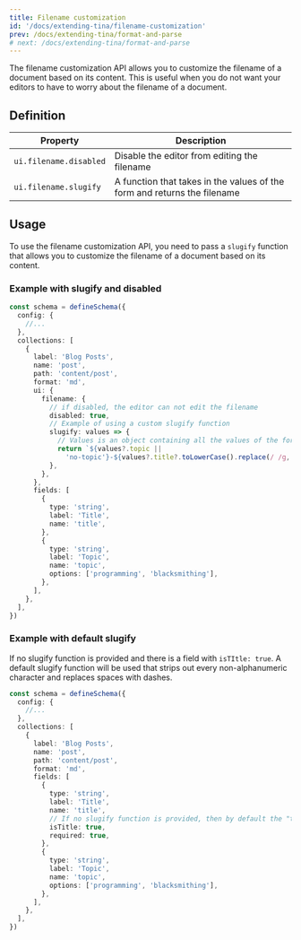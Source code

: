 ```yaml
---
title: Filename customization
id: '/docs/extending-tina/filename-customization'
prev: /docs/extending-tina/format-and-parse
# next: /docs/extending-tina/format-and-parse
---
```


The filename customization API allows you to customize the filename of a document based on its content. This is useful when you do not want your editors to have to worry about the filename of a document.

## Definition

| Property               | Description                                                              |
| ---------------------- | ------------------------------------------------------------------------ |
| `ui.filename.disabled` | Disable the editor from editing the filename                             |
| `ui.filename.slugify`  | A function that takes in the values of the form and returns the filename |

## Usage

To use the filename customization API, you need to pass a `slugify` function that allows you to customize the filename of a document based on its content.

### Example with slugify and disabled

```ts
const schema = defineSchema({
  config: {
    //...
  },
  collections: [
    {
      label: 'Blog Posts',
      name: 'post',
      path: 'content/post',
      format: 'md',
      ui: {
        filename: {
          // if disabled, the editor can not edit the filename
          disabled: true,
          // Example of using a custom slugify function
          slugify: values => {
            // Values is an object containing all the values of the form. In this case it is {title?: string, topic?: string}
            return `${values?.topic ||
              'no-topic'}-${values?.title?.toLowerCase().replace(/ /g, '-')}`
          },
        },
      },
      fields: [
        {
          type: 'string',
          label: 'Title',
          name: 'title',
        },
        {
          type: 'string',
          label: 'Topic',
          name: 'topic',
          options: ['programming', 'blacksmithing'],
        },
      ],
    },
  ],
})
```

### Example with default slugify

If no slugify function is provided and there is a field with `isTItle: true`. A default slugify function will be used that strips out every non-alphanumeric character and replaces spaces with dashes.

```ts
const schema = defineSchema({
  config: {
    //...
  },
  collections: [
    {
      label: 'Blog Posts',
      name: 'post',
      path: 'content/post',
      format: 'md',
      fields: [
        {
          type: 'string',
          label: 'Title',
          name: 'title',
          // If no slugify function is provided, then by default the "title" field will be used to generate the filename
          isTitle: true,
          required: true,
        },
        {
          type: 'string',
          label: 'Topic',
          name: 'topic',
          options: ['programming', 'blacksmithing'],
        },
      ],
    },
  ],
})
```
